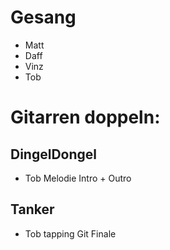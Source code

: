 # Gesang
- Matt
- Daff
- Vinz
- Tob

# Gitarren doppeln:
## DingelDongel
- Tob Melodie Intro + Outro
## Tanker
- Tob tapping Git Finale
